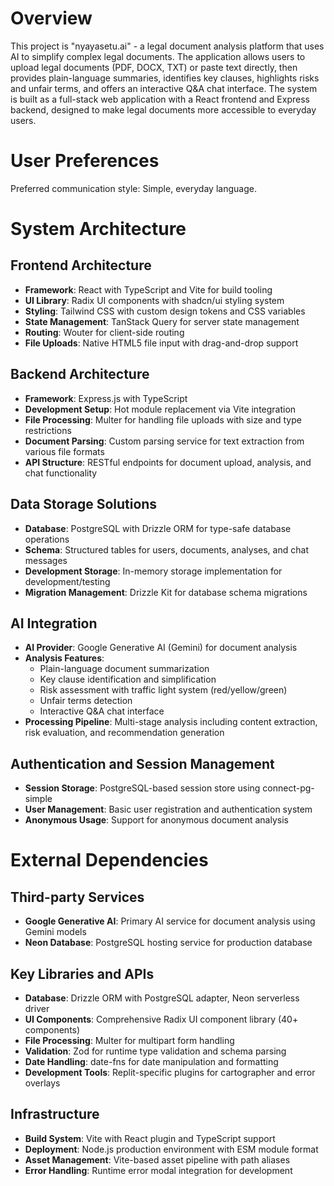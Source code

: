# Overview

This project is "nyayasetu.ai" - a legal document analysis platform that uses AI to simplify complex legal documents. The application allows users to upload legal documents (PDF, DOCX, TXT) or paste text directly, then provides plain-language summaries, identifies key clauses, highlights risks and unfair terms, and offers an interactive Q&A chat interface. The system is built as a full-stack web application with a React frontend and Express backend, designed to make legal documents more accessible to everyday users.

# User Preferences

Preferred communication style: Simple, everyday language.

# System Architecture

## Frontend Architecture
- **Framework**: React with TypeScript and Vite for build tooling
- **UI Library**: Radix UI components with shadcn/ui styling system
- **Styling**: Tailwind CSS with custom design tokens and CSS variables
- **State Management**: TanStack Query for server state management
- **Routing**: Wouter for client-side routing
- **File Uploads**: Native HTML5 file input with drag-and-drop support

## Backend Architecture
- **Framework**: Express.js with TypeScript
- **Development Setup**: Hot module replacement via Vite integration
- **File Processing**: Multer for handling file uploads with size and type restrictions
- **Document Parsing**: Custom parsing service for text extraction from various file formats
- **API Structure**: RESTful endpoints for document upload, analysis, and chat functionality

## Data Storage Solutions
- **Database**: PostgreSQL with Drizzle ORM for type-safe database operations
- **Schema**: Structured tables for users, documents, analyses, and chat messages
- **Development Storage**: In-memory storage implementation for development/testing
- **Migration Management**: Drizzle Kit for database schema migrations

## AI Integration
- **AI Provider**: Google Generative AI (Gemini) for document analysis
- **Analysis Features**: 
  - Plain-language document summarization
  - Key clause identification and simplification
  - Risk assessment with traffic light system (red/yellow/green)
  - Unfair terms detection
  - Interactive Q&A chat interface
- **Processing Pipeline**: Multi-stage analysis including content extraction, risk evaluation, and recommendation generation

## Authentication and Session Management
- **Session Storage**: PostgreSQL-based session store using connect-pg-simple
- **User Management**: Basic user registration and authentication system
- **Anonymous Usage**: Support for anonymous document analysis

# External Dependencies

## Third-party Services
- **Google Generative AI**: Primary AI service for document analysis using Gemini models
- **Neon Database**: PostgreSQL hosting service for production database

## Key Libraries and APIs
- **Database**: Drizzle ORM with PostgreSQL adapter, Neon serverless driver
- **UI Components**: Comprehensive Radix UI component library (40+ components)
- **File Processing**: Multer for multipart form handling
- **Validation**: Zod for runtime type validation and schema parsing
- **Date Handling**: date-fns for date manipulation and formatting
- **Development Tools**: Replit-specific plugins for cartographer and error overlays

## Infrastructure
- **Build System**: Vite with React plugin and TypeScript support
- **Deployment**: Node.js production environment with ESM module format
- **Asset Management**: Vite-based asset pipeline with path aliases
- **Error Handling**: Runtime error modal integration for development